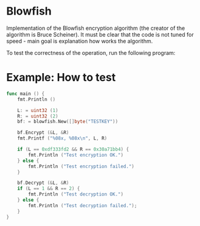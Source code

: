 # Blowfish

Implementation of the Blowfish encryption algorithm (the creator of the algorithm is Bruce Scheiner).
It must be clear that the code is not tuned for speed - main goal is explanation how works the algorithm.

To test the correctness of the operation, run the following program:
# Example: How to test

```Go
func main () {
    fmt.Println ()

    L: = uint32 (1)
    R: = uint32 (2)
    bf: = blowfish.New([]byte("TESTKEY"))

    bf.Encrypt (&L, &R)
    fmt.Printf ("%08x, %08x\n", L, R)

    if (L == 0xdf333fd2 && R == 0x30a71bb4) {
        fmt.Println ("Test encryption OK.")
    } else {
        fmt.Println ("Test encryption failed.")
    }

    bf.Decrypt (&L, &R)
    if (L == 1 && R == 2) {
        fmt.Println ("Test decryption OK.")
    } else {
        fmt.Println ("Test decryption failed.");
    }
}
```
